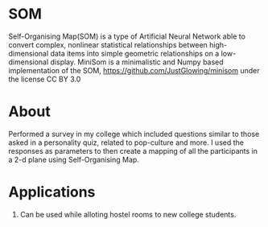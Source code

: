 # SOM
Self-Organising Map(SOM) is a type of Artificial Neural Network able to convert complex, nonlinear statistical relationships between high-dimensional data items into simple geometric relationships on a low-dimensional display.
MiniSom is a minimalistic and Numpy based implementation of the SOM, https://github.com/JustGlowing/minisom under the license CC BY 3.0

# About

Performed a survey in my college which included questions similar to those asked in a personality quiz, related to pop-culture and more. I used the responses as parameters to then create a mapping of all the participants in a 2-d plane using Self-Organising Map.

# Applications

1. Can be used while alloting hostel rooms to new college students.
